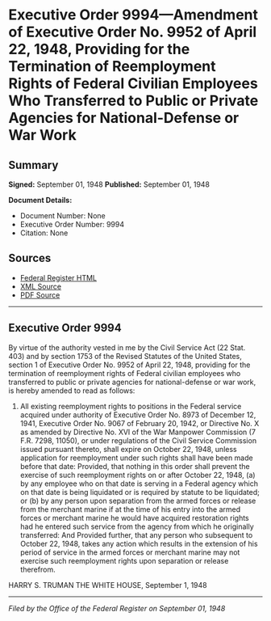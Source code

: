 # Executive Order 9994—Amendment of Executive Order No. 9952 of April 22, 1948, Providing for the Termination of Reemployment Rights of Federal Civilian Employees Who Transferred to Public or Private Agencies for National-Defense or War Work

## Summary

**Signed:** September 01, 1948
**Published:** September 01, 1948

**Document Details:**
- Document Number: None
- Executive Order Number: 9994
- Citation: None

## Sources
- [Federal Register HTML](https://www.presidency.ucsb.edu/documents/executive-order-9994-amendment-executive-order-no-9952-april-22-1948-providing-for-the)
- [XML Source](None)
- [PDF Source](None)

---

## Executive Order 9994

By virtue of the authority vested in me by the Civil Service Act (22 Stat. 403) and by section 1753 of the Revised Statutes of the United States, section 1 of Executive Order No. 9952 of April 22, 1948, providing for the termination of reemployment rights of Federal civilian employees who transferred to public or private agencies for national-defense or war work, is hereby amended to read as follows:
1. All existing reemployment rights to positions in the Federal service acquired under authority of Executive Order No. 8973 of December 12, 1941, Executive Order No. 9067 of February 20, 1942, or Directive No. X as amended by Directive No. XVI of the War Manpower Commission (7 F.R. 7298, 11050), or under regulations of the Civil Service Commission issued pursuant thereto, shall expire on October 22, 1948, unless application for reemployment under such rights shall have been made before that date: Provided, that nothing in this order shall prevent the exercise of such reemployment rights on or after October 22, 1948, (a) by any employee who on that date is serving in a Federal agency which on that date is being liquidated or is required by statute to be liquidated; or (b) by any person upon separation from the armed forces or release from the merchant marine if at the time of his entry into the armed forces or merchant marine he would have acquired restoration rights had he entered such service from the agency from which he originally transferred: And Provided further, that any person who subsequent to October 22, 1948, takes any action which results in the extension of his period of service in the armed forces or merchant marine may not exercise such reemployment rights upon separation or release therefrom.

HARRY S. TRUMAN
THE WHITE HOUSE,
September 1, 1948

---

*Filed by the Office of the Federal Register on September 01, 1948*
